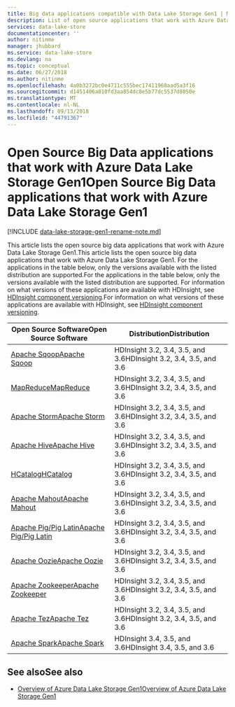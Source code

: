 ```yaml
---
title: Big data applications compatible with Data Lake Storage Gen1 | Microsoft Docs
description: List of open source applications that work with Azure Data Lake Storage Gen1 (previously known as Azure Data Lake Store)
services: data-lake-store
documentationcenter: ''
author: nitinme
manager: jhubbard
ms.service: data-lake-store
ms.devlang: na
ms.topic: conceptual
ms.date: 06/27/2018
ms.author: nitinme
ms.openlocfilehash: 4a0b3272bc0e4711c555bec17411960aad5a3f16
ms.sourcegitcommit: d1451406a010fd3aa854dc8e5b77dc5537d8050e
ms.translationtype: MT
ms.contentlocale: nl-NL
ms.lasthandoff: 09/13/2018
ms.locfileid: "44791367"
---
```

# <a name="open-source-big-data-applications-that-work-with-azure-data-lake-storage-gen1"></a><span data-ttu-id="9a5f9-103">Open Source Big Data applications that work with Azure Data Lake Storage Gen1</span><span class="sxs-lookup"><span data-stu-id="9a5f9-103">Open Source Big Data applications that work with Azure Data Lake Storage Gen1</span></span>

[!INCLUDE [data-lake-storage-gen1-rename-note.md](../../includes/data-lake-storage-gen1-rename-note.md)]

<span data-ttu-id="9a5f9-104">This article lists the open source big data applications that work with Azure Data Lake Storage Gen1.</span><span class="sxs-lookup"><span data-stu-id="9a5f9-104">This article lists the open source big data applications that work with Azure Data Lake Storage Gen1.</span></span> <span data-ttu-id="9a5f9-105">For the applications in the table below, only the versions available with the listed distribution are supported.</span><span class="sxs-lookup"><span data-stu-id="9a5f9-105">For the applications in the table below, only the versions available with the listed distribution are supported.</span></span> <span data-ttu-id="9a5f9-106">For information on what versions of these applications are available with HDInsight, see [HDInsight component versioning](../hdinsight/hdinsight-component-versioning.md).</span><span class="sxs-lookup"><span data-stu-id="9a5f9-106">For information on what versions of these applications are available with HDInsight, see [HDInsight component versioning](../hdinsight/hdinsight-component-versioning.md).</span></span>

| <span data-ttu-id="9a5f9-107">Open Source Software</span><span class="sxs-lookup"><span data-stu-id="9a5f9-107">Open Source Software</span></span> | <span data-ttu-id="9a5f9-108">Distribution</span><span class="sxs-lookup"><span data-stu-id="9a5f9-108">Distribution</span></span> |
| --- | --- |
| [<span data-ttu-id="9a5f9-109">Apache Sqoop</span><span class="sxs-lookup"><span data-stu-id="9a5f9-109">Apache Sqoop</span></span>](http://sqoop.apache.org/) |<span data-ttu-id="9a5f9-110">HDInsight 3.2, 3.4, 3.5, and 3.6</span><span class="sxs-lookup"><span data-stu-id="9a5f9-110">HDInsight 3.2, 3.4, 3.5, and 3.6</span></span> |
| [<span data-ttu-id="9a5f9-111">MapReduce</span><span class="sxs-lookup"><span data-stu-id="9a5f9-111">MapReduce</span></span>](http://hadoop.apache.org/docs/r1.0.4/mapred_tutorial.html) |<span data-ttu-id="9a5f9-112">HDInsight 3.2, 3.4, 3.5, and 3.6</span><span class="sxs-lookup"><span data-stu-id="9a5f9-112">HDInsight 3.2, 3.4, 3.5, and 3.6</span></span> |
| [<span data-ttu-id="9a5f9-113">Apache Storm</span><span class="sxs-lookup"><span data-stu-id="9a5f9-113">Apache Storm</span></span>](https://storm.apache.org/) |<span data-ttu-id="9a5f9-114">HDInsight 3.2, 3.4, 3.5, and 3.6</span><span class="sxs-lookup"><span data-stu-id="9a5f9-114">HDInsight 3.2, 3.4, 3.5, and 3.6</span></span> |
| [<span data-ttu-id="9a5f9-115">Apache Hive</span><span class="sxs-lookup"><span data-stu-id="9a5f9-115">Apache Hive</span></span>](http://hive.apache.org/) |<span data-ttu-id="9a5f9-116">HDInsight 3.2, 3.4, 3.5, and 3.6</span><span class="sxs-lookup"><span data-stu-id="9a5f9-116">HDInsight 3.2, 3.4, 3.5, and 3.6</span></span> |
| [<span data-ttu-id="9a5f9-117">HCatalog</span><span class="sxs-lookup"><span data-stu-id="9a5f9-117">HCatalog</span></span>](https://cwiki.apache.org/confluence/display/Hive/HCatalog) |<span data-ttu-id="9a5f9-118">HDInsight 3.2, 3.4, 3.5, and 3.6</span><span class="sxs-lookup"><span data-stu-id="9a5f9-118">HDInsight 3.2, 3.4, 3.5, and 3.6</span></span> |
| [<span data-ttu-id="9a5f9-119">Apache Mahout</span><span class="sxs-lookup"><span data-stu-id="9a5f9-119">Apache Mahout</span></span>](http://mahout.apache.org/) |<span data-ttu-id="9a5f9-120">HDInsight 3.2, 3.4, 3.5, and 3.6</span><span class="sxs-lookup"><span data-stu-id="9a5f9-120">HDInsight 3.2, 3.4, 3.5, and 3.6</span></span> |
| [<span data-ttu-id="9a5f9-121">Apache Pig/Pig Latin</span><span class="sxs-lookup"><span data-stu-id="9a5f9-121">Apache Pig/Pig Latin</span></span>](http://pig.apache.org/) |<span data-ttu-id="9a5f9-122">HDInsight 3.2, 3.4, 3.5, and 3.6</span><span class="sxs-lookup"><span data-stu-id="9a5f9-122">HDInsight 3.2, 3.4, 3.5, and 3.6</span></span> |
| [<span data-ttu-id="9a5f9-123">Apache Oozie</span><span class="sxs-lookup"><span data-stu-id="9a5f9-123">Apache Oozie</span></span>](http://oozie.apache.org/) |<span data-ttu-id="9a5f9-124">HDInsight 3.2, 3.4, 3.5, and 3.6</span><span class="sxs-lookup"><span data-stu-id="9a5f9-124">HDInsight 3.2, 3.4, 3.5, and 3.6</span></span> |
| [<span data-ttu-id="9a5f9-125">Apache Zookeeper</span><span class="sxs-lookup"><span data-stu-id="9a5f9-125">Apache Zookeeper</span></span>](http://zookeeper.apache.org/) |<span data-ttu-id="9a5f9-126">HDInsight 3.2, 3.4, 3.5, and 3.6</span><span class="sxs-lookup"><span data-stu-id="9a5f9-126">HDInsight 3.2, 3.4, 3.5, and 3.6</span></span> |
| [<span data-ttu-id="9a5f9-127">Apache Tez</span><span class="sxs-lookup"><span data-stu-id="9a5f9-127">Apache Tez</span></span>](http://tez.apache.org/) |<span data-ttu-id="9a5f9-128">HDInsight 3.2, 3.4, 3.5, and 3.6</span><span class="sxs-lookup"><span data-stu-id="9a5f9-128">HDInsight 3.2, 3.4, 3.5, and 3.6</span></span> |
| [<span data-ttu-id="9a5f9-129">Apache Spark</span><span class="sxs-lookup"><span data-stu-id="9a5f9-129">Apache Spark</span></span>](http://spark.apache.org/) |<span data-ttu-id="9a5f9-130">HDInsight 3.4, 3.5, and 3.6</span><span class="sxs-lookup"><span data-stu-id="9a5f9-130">HDInsight 3.4, 3.5, and 3.6</span></span> |


## <a name="see-also"></a><span data-ttu-id="9a5f9-131">See also</span><span class="sxs-lookup"><span data-stu-id="9a5f9-131">See also</span></span>
* [<span data-ttu-id="9a5f9-132">Overview of Azure Data Lake Storage Gen1</span><span class="sxs-lookup"><span data-stu-id="9a5f9-132">Overview of Azure Data Lake Storage Gen1</span></span>](data-lake-store-overview.md)

